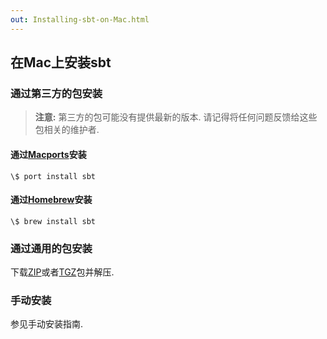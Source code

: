 ```yaml
---
out: Installing-sbt-on-Mac.html
---
```


  [ZIP]: $sbt_native_package_base$$app_version$/sbt-$app_version$.zip
  [TGZ]: $sbt_native_package_base$$app_version$/sbt-$app_version$.tgz
  [Manual-Installation]: Manual-Installation.html
 
在Mac上安装sbt
---------------------

### 通过第三方的包安装

> **注意:** 第三方的包可能没有提供最新的版本. 请记得将任何问题反馈给这些包相关的维护者.

#### 通过[Macports](http://macports.org/)安装

```
\$ port install sbt
```

#### 通过[Homebrew](http://mxcl.github.com/homebrew/)安装

```
\$ brew install sbt
```

### 通过通用的包安装

下载[ZIP][ZIP]或者[TGZ][TGZ]包并解压.

### 手动安装

参见手动安装指南.
